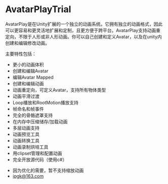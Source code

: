 # AvatarPlayTrial
AvatarPlay是在Unity扩展的一个独立的动画系统。它拥有独立的动画格式，因此可以更容易和更灵活地扩展和定制，且更方便于跨平台。AvatarPlay支持动画重定向，不限于人形或非人形动画。你可以自己创建和定义Avatar，以及在unity内创建和编辑修改动画。

主要特性包括：
* 更小的动画体积
* 创建和编辑Avatar
* 编辑Avatar Mapped
* 创建和编辑动画
* 动画重定向，可定义Avatar，支持所有物体类型
* 动画平滑过渡
* Loop播放和RootMotion播放支持
* 帧命名和帧事件
* 完全的骨骼遮罩支持
* 在内存中压缩储存/加载动画
* 多层动画支持
* 动画预览工具
* 动画转换工具
* 动画录制烘培工具
* 用clipset管理和配置动画
* 完全开放源代码（使用c#）

- 因为优化的需要，暂不支持缩放动画
- ipgk@163.com
